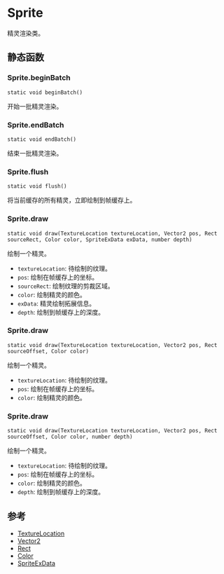 # Sprite
精灵渲染类。
## 静态函数

### Sprite.beginBatch

```
static void beginBatch()
```

开始一批精灵渲染。

### Sprite.endBatch

```
static void endBatch()
```

结束一批精灵渲染。

### Sprite.flush

```
static void flush()
```

将当前缓存的所有精灵，立即绘制到帧缓存上。

### Sprite.draw

```
static void draw(TextureLocation textureLocation, Vector2 pos, Rect sourceRect, Color color, SpriteExData exData, number depth)
```

绘制一个精灵。
* `textureLocation`: 待绘制的纹理。
* `pos`: 绘制在帧缓存上的坐标。
* `sourceRect`: 绘制纹理的剪裁区域。
* `color`: 绘制精灵的颜色。
* `exData`: 精灵绘制拓展信息。
* `depth`: 绘制到帧缓存上的深度。

### Sprite.draw

```
static void draw(TextureLocation textureLocation, Vector2 pos, Rect sourceOffset, Color color)
```

绘制一个精灵。
* `textureLocation`: 待绘制的纹理。
* `pos`: 绘制在帧缓存上的坐标。
* `color`: 绘制精灵的颜色。

### Sprite.draw

```
static void draw(TextureLocation textureLocation, Vector2 pos, Rect sourceOffset, Color color, number depth)
```

绘制一个精灵。
* `textureLocation`: 待绘制的纹理。
* `pos`: 绘制在帧缓存上的坐标。
* `color`: 绘制精灵的颜色。
* `depth`: 绘制到帧缓存上的深度。

## 参考

* [TextureLocation](TextureLocation.md)
* [Vector2](Vector2.md)
* [Rect](Rect.md)
* [Color](Color.md)
* [SpriteExData](SpriteExData.md)
